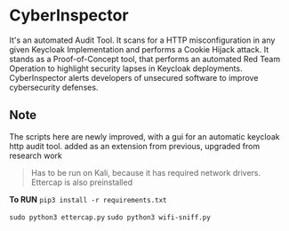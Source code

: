 # CyberInspector
It's an automated Audit Tool. It scans for a HTTP misconfiguration in any given Keycloak Implementation and performs a Cookie Hijack attack. It stands as a Proof-of-Concept tool, that performs an automated Red Team Operation to highlight security lapses in Keycloak deployments. CyberInspector alerts developers of unsecured software to improve cybersecurity defenses.

## Note
The scripts here are newly improved, with a gui for an automatic keycloak http audit tool. 
added as an extension from previous, upgraded from research work

>Has to be run on Kali, because it has required network drivers. Ettercap is also preinstalled

**To RUN**
`pip3 install -r requirements.txt`

`sudo python3 ettercap.py`
`sudo python3 wifi-sniff.py`
